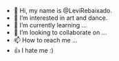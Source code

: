 - 👋 Hi, my name is @LeviRebaixado.
- 👀 I’m interested in art and dance.
- 🌱 I’m currently learning ...
- 💞️ I’m looking to collaborate on ...
- 📫 How to reach me ...
- :+1: I hate me :)

